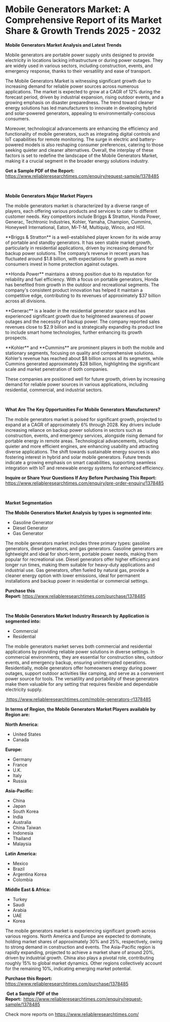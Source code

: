 <p><h1>Mobile Generators Market: A Comprehensive Report of its Market Share & Growth Trends 2025 - 2032</h1></p><p><strong>Mobile Generators Market Analysis and Latest Trends</strong></p>
<p><p>Mobile generators are portable power supply units designed to provide electricity in locations lacking infrastructure or during power outages. They are widely used in various sectors, including construction, events, and emergency response, thanks to their versatility and ease of transport.</p><p>The Mobile Generators Market is witnessing significant growth due to increasing demand for reliable power sources across numerous applications. The market is expected to grow at a CAGR of 12% during the forecast period, driven by industrial expansion, rising outdoor events, and a growing emphasis on disaster preparedness. The trend toward cleaner energy solutions has led manufacturers to innovate in developing hybrid and solar-powered generators, appealing to environmentally-conscious consumers.</p><p>Moreover, technological advancements are enhancing the efficiency and functionality of mobile generators, such as integrating digital controls and IoT capabilities for remote monitoring. The surge in electric and battery-powered models is also reshaping consumer preferences, catering to those seeking quieter and cleaner alternatives. Overall, the interplay of these factors is set to redefine the landscape of the Mobile Generators Market, making it a crucial segment in the broader energy solutions industry.</p></p>
<p><strong>Get a Sample PDF of the Report:&nbsp;</strong> <a href="https://www.reliableresearchtimes.com/enquiry/request-sample/1378485?utm_campaign=2466&utm_medium=2&utm_source=Github&utm_content=ia&utm_term=16022025&utm_id=mobile-generators">https://www.reliableresearchtimes.com/enquiry/request-sample/1378485</a></p>
<p>&nbsp;</p>
<p><strong>Mobile Generators Major Market Players</strong></p>
<p><p>The mobile generators market is characterized by a diverse range of players, each offering various products and services to cater to different customer needs. Key competitors include Briggs & Stratton, Honda Power, Generac, Techtronic Industries, Kohler, Yamaha, Champion, Cummins, Honeywell International, Eaton, Mi-T-M, Multiquip, Winco, and HGI.</p><p>**Briggs & Stratton** is a well-established player known for its wide array of portable and standby generators. It has seen stable market growth, particularly in residential applications, driven by increasing demand for backup power solutions. The company’s revenue in recent years has fluctuated around $1.8 billion, with expectations for growth as more consumers invest in home protection against outages.</p><p>**Honda Power** maintains a strong position due to its reputation for reliability and fuel efficiency. With a focus on portable generators, Honda has benefited from growth in the outdoor and recreational segments. The company's consistent product innovation has helped it maintain a competitive edge, contributing to its revenues of approximately $37 billion across all divisions.</p><p>**Generac** is a leader in the residential generator space and has experienced significant growth due to heightened awareness of power outages and the necessity of backup power. The company reported sales revenues close to $2.9 billion and is strategically expanding its product line to include smart home technologies, further enhancing its growth prospects.</p><p>**Kohler** and **Cummins** are prominent players in both the mobile and stationary segments, focusing on quality and comprehensive solutions. Kohler’s revenue has reached about $8 billion across all its segments, while Cummins generated approximately $28 billion, highlighting the significant scale and market penetration of both companies.</p><p>These companies are positioned well for future growth, driven by increasing demand for reliable power sources in various applications, including residential, commercial, and industrial sectors.</p></p>
<p>&nbsp;</p>
<p><strong>What Are The Key Opportunities For Mobile Generators Manufacturers?</strong></p>
<p><p>The mobile generators market is poised for significant growth, projected to expand at a CAGR of approximately 6% through 2028. Key drivers include increasing reliance on backup power solutions in sectors such as construction, events, and emergency services, alongside rising demand for portable energy in remote areas. Technological advancements, including quieter and more efficient engines, are enhancing usability and attracting diverse applications. The shift towards sustainable energy sources is also fostering interest in hybrid and solar mobile generators. Future trends indicate a growing emphasis on smart capabilities, supporting seamless integration with IoT and renewable energy systems for enhanced efficiency.</p></p>
<p><strong>Inquire or Share Your Questions If Any Before Purchasing This Report:</strong> <a href="https://www.reliableresearchtimes.com/enquiry/pre-order-enquiry/1378485?utm_campaign=2466&utm_medium=2&utm_source=Github&utm_content=ia&utm_term=16022025&utm_id=mobile-generators">https://www.reliableresearchtimes.com/enquiry/pre-order-enquiry/1378485</a></p>
<p>&nbsp;</p>
<p><strong>Market Segmentation</strong></p>
<p><strong>The Mobile Generators Market Analysis by types is segmented into:</strong></p>
<p><ul><li>Gasoline Generator</li><li>Diesel Generator</li><li>Gas Generator</li></ul></p>
<p><p>The mobile generators market includes three primary types: gasoline generators, diesel generators, and gas generators. Gasoline generators are lightweight and ideal for short-term, portable power needs, making them popular for recreational use. Diesel generators offer higher efficiency and longer run times, making them suitable for heavy-duty applications and industrial use. Gas generators, often fueled by natural gas, provide a cleaner energy option with lower emissions, ideal for permanent installations and backup power in residential or commercial settings.</p></p>
<p><strong>Purchase this Report:&nbsp;</strong><a href="https://www.reliableresearchtimes.com/purchase/1378485?utm_campaign=2466&utm_medium=2&utm_source=Github&utm_content=ia&utm_term=16022025&utm_id=mobile-generators">https://www.reliableresearchtimes.com/purchase/1378485</a></p>
<p>&nbsp;</p>
<p><strong>The Mobile Generators Market Industry Research by Application is segmented into:</strong></p>
<p><ul><li>Commercial</li><li>Residential</li></ul></p>
<p><p>The mobile generators market serves both commercial and residential applications by providing reliable power solutions in diverse settings. In commercial environments, they are essential for construction sites, outdoor events, and emergency backup, ensuring uninterrupted operations. Residentially, mobile generators offer homeowners energy during power outages, support outdoor activities like camping, and serve as a convenient power source for tools. The versatility and portability of these generators make them valuable for any setting that requires flexible and dependable electricity supply.</p></p>
<p><a href="https://www.reliableresearchtimes.com/mobile-generators-r1378485?utm_campaign=2466&utm_medium=2&utm_source=Github&utm_content=ia&utm_term=16022025&utm_id=mobile-generators">&nbsp;https://www.reliableresearchtimes.com/mobile-generators-r1378485</a></p>
<p><strong>In terms of Region, the Mobile Generators Market Players available by Region are:</strong></p>
<p>
    <p> <strong> North America: </strong>
        <ul>
            <li>United States</li>
            <li>Canada</li>
        </ul>
        </p> 
    <p> <strong> Europe: </strong>
        <ul>
            <li>Germany</li>
            <li>France</li>
            <li>U.K.</li>
            <li>Italy</li>
            <li>Russia</li>
        </ul>
        </p> 
    <p> <strong> Asia-Pacific: </strong>
        <ul>
            <li>China</li>
            <li>Japan</li>
            <li>South Korea</li>
            <li>India</li>
            <li>Australia</li>
            <li>China Taiwan</li>
            <li>Indonesia</li>
            <li>Thailand</li>
            <li>Malaysia</li>
        </ul>
        </p> 
    <p> <strong> Latin America: </strong>
        <ul>
            <li>Mexico</li>
            <li>Brazil</li>
            <li>Argentina Korea</li>
            <li>Colombia</li>
        </ul>
        </p> 
    <p> <strong> Middle East & Africa: </strong>
        <ul>
            <li>Turkey</li>
            <li>Saudi</li>
            <li>Arabia</li>
            <li>UAE</li>
            <li>Korea</li>
        </ul>
    </p>
    </p>
<p><p>The mobile generators market is experiencing significant growth across various regions. North America and Europe are expected to dominate, holding market shares of approximately 30% and 25%, respectively, owing to strong demand in construction and events. The Asia-Pacific region is rapidly expanding, projected to achieve a market share of around 20%, driven by industrial growth. China also plays a pivotal role, contributing roughly 15% to global market dynamics. Other regions collectively account for the remaining 10%, indicating emerging market potential.</p></p>
<p><strong>Purchase this Report: </strong><a href="https://www.reliableresearchtimes.com/purchase/1378485?utm_campaign=2466&utm_medium=2&utm_source=Github&utm_content=ia&utm_term=16022025&utm_id=mobile-generators">https://www.reliableresearchtimes.com/purchase/1378485</a></p>
<p>&nbsp;<strong>Get a Sample PDF of the Report:&nbsp;&nbsp;</strong><a href="https://www.reliableresearchtimes.com/enquiry/request-sample/1378485?utm_campaign=2466&utm_medium=2&utm_source=Github&utm_content=ia&utm_term=16022025&utm_id=mobile-generators">https://www.reliableresearchtimes.com/enquiry/request-sample/1378485</a></p>
<p><strong></strong></p>
<p>Check more reports on <a href="https://www.reliableresearchtimes.com/?utm_campaign=2466&utm_medium=2&utm_source=Github&utm_content=ia&utm_term=16022025&utm_id=mobile-generators">https://www.reliableresearchtimes.com/</a></p>